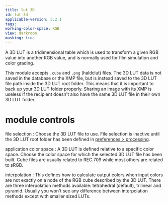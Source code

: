 ```yaml
---
title: lut 3D
id: lut-3d
applicable-version: 3.2.1
tags: 
working-color-space: RGB 
view: darkroom
masking: true
---
```


A 3D LUT is a tridimensional table which is used to transform a given RGB value into another RGB value, and is normally used for film simulation and color grading.

This module accepts `.cube` and `.png` (haldclut) files. The 3D LUT data is not saved in the database or the XMP file, but is instead saved to the 3D LUT file path inside the 3D LUT root folder. This means that it is important to back up your 3D LUT folder properly. Sharing an image with its XMP is useless if the recipient doesn't also have the same 3D LUT file in their own 3D LUT folder.

# module controls

file selection
: Choose the 3D LUT file to use. File selection is inactive until the 3D LUT root folder has been defined in [preferences > processing](../../preferences-settings/processing.md).

application color space
: A 3D LUT is defined relative to a specific color space. Choose the color space for which the selected 3D LUT file has been built. Cube files are usually related to REC.709 while most others are related to sRGB.

interpolation
: This defines how to calculate output colors when input colors are not exactly on a node of the RGB cube described by the 3D LUT. There are three interpolation methods available: tetrahedral (default), trilinear and pyramid. Usually you won't see any difference between interpolation methods except with smaller sized LUTs.
